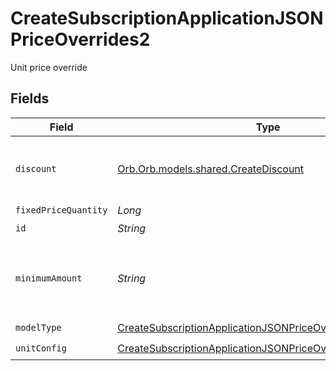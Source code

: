 # CreateSubscriptionApplicationJSONPriceOverrides2

Unit price override


## Fields

| Field                                                                                                                                               | Type                                                                                                                                                | Required                                                                                                                                            | Description                                                                                                                                         | Example                                                                                                                                             |
| --------------------------------------------------------------------------------------------------------------------------------------------------- | --------------------------------------------------------------------------------------------------------------------------------------------------- | --------------------------------------------------------------------------------------------------------------------------------------------------- | --------------------------------------------------------------------------------------------------------------------------------------------------- | --------------------------------------------------------------------------------------------------------------------------------------------------- |
| `discount`                                                                                                                                          | [Orb.Orb.models.shared.CreateDiscount](../../models/shared/CreateDiscount.md)                                                                       | :heavy_minus_sign:                                                                                                                                  | The subscription's override discount for this price.                                                                                                |                                                                                                                                                     |
| `fixedPriceQuantity`                                                                                                                                | *Long*                                                                                                                                              | :heavy_minus_sign:                                                                                                                                  | N/A                                                                                                                                                 |                                                                                                                                                     |
| `id`                                                                                                                                                | *String*                                                                                                                                            | :heavy_check_mark:                                                                                                                                  | N/A                                                                                                                                                 |                                                                                                                                                     |
| `minimumAmount`                                                                                                                                     | *String*                                                                                                                                            | :heavy_minus_sign:                                                                                                                                  | The subscription's override minimum amount for this price.                                                                                          | 1.23                                                                                                                                                |
| `modelType`                                                                                                                                         | [CreateSubscriptionApplicationJSONPriceOverrides2ModelType](../../models/operations/CreateSubscriptionApplicationJSONPriceOverrides2ModelType.md)   | :heavy_check_mark:                                                                                                                                  | N/A                                                                                                                                                 | unit                                                                                                                                                |
| `unitConfig`                                                                                                                                        | [CreateSubscriptionApplicationJSONPriceOverrides2UnitConfig](../../models/operations/CreateSubscriptionApplicationJSONPriceOverrides2UnitConfig.md) | :heavy_check_mark:                                                                                                                                  | N/A                                                                                                                                                 |                                                                                                                                                     |
